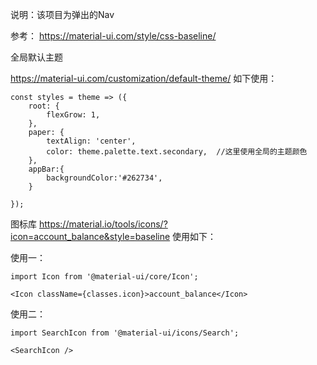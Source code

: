 
说明：该项目为弹出的Nav

参考：
https://material-ui.com/style/css-baseline/


全局默认主题

https://material-ui.com/customization/default-theme/  如下使用：

    const styles = theme => ({
        root: {
            flexGrow: 1,
        },
        paper: {
            textAlign: 'center',
            color: theme.palette.text.secondary,  //这里使用全局的主题颜色
        },
        appBar:{
            backgroundColor:'#262734',
        }

    });


图标库
https://material.io/tools/icons/?icon=account_balance&style=baseline  使用如下：

使用一：

    import Icon from '@material-ui/core/Icon';
    
    <Icon className={classes.icon}>account_balance</Icon>

使用二：

    import SearchIcon from '@material-ui/icons/Search';
    
    <SearchIcon />

